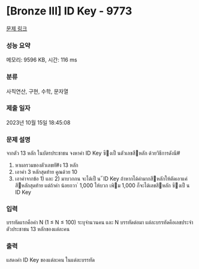 # [Bronze III] ID Key - 9773 

[문제 링크](https://www.acmicpc.net/problem/9773) 

### 성능 요약

메모리: 9596 KB, 시간: 116 ms

### 분류

사칙연산, 구현, 수학, 문자열

### 제출 일자

2023년 10월 15일 18:45:08

### 문제 설명

<p>จากตัว 13 หลัก ในบัตรประชาชน จงหาค่า ID Key ซึงเป็ นตัวเลขสีหลัก ด้วยวิธีการดังนี#</p>

<ol>
	<li>หาผลรวมของตัวเลขทั#ง 13 หลัก</li>
	<li>เอาค่า 3 หลักสุดท้าย คูณด้วย 10</li>
	<li>เอาค่าจากข้อ 1) และ 2) มาบวกกน จะได้เป็ น ั ID Key ถ้าหากได้ค่ามากสีหลักให้ตัดเอาแค่สีหลักสุดท้าย แต่ถ้าค่า น้อยกวา ่ 1,000 ให้บวก เพิม 1,000 ก็จะได้เลขสีหลัก ซึงเป็ น ID Key</li>
</ol>

### 입력 

 <p>บรรทัดแรกคือค่า N (1 ≤ N ≤ 100) ระบุจํานวนคน และ N บรรทัดต่อมา แต่ละบรรทัดคือเลขประจําตัวประชาชน 13 หลักของแต่ละคน</p>

### 출력 

 <p>แสดงค่า ID Key ของแต่ละคน ในแต่ละบรรทัด</p>

